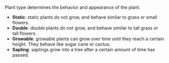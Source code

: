 Plant type determines the behavior and appearance of the plant.

- **Static**: static plants do not grow, and behave similar to grass or small flowers.
- **Double**: double plants do not grow, and behave similar to tall grass or tall flowers.
- **Growable**: growable plants can grow over time until they reach a certain height. 
They behave like sugar cane or cactus.
- **Sapling**: saplings grow into a tree after a certain amount of time has passed.
